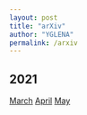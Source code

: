 ```yaml
---
layout: post
title: "arXiv"
author: "YGLENA"
permalink: /arxiv
---
```


## 2021
[March](/arxiv/2021/03) [April](/arxiv/2021/04) [May](/arxiv/2021/05)